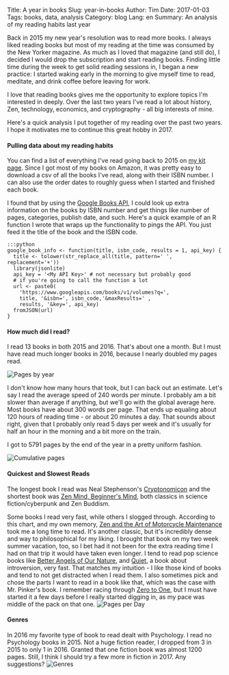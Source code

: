 Title: A year in books
Slug: year-in-books
Author: Tim
Date: 2017-01-03
Tags: books, data, analysis
Category: blog
Lang: en
Summary: An analysis of my reading habits last year

Back in 2015 my new year's resolution was to read more books. I always liked reading books but most of my reading at the time was consumed by the New Yorker magazine. As much as I loved that magazine (and still do), I decided I would drop the subscription and start reading books. Finding little time during the week to get solid reading sessions in, I began a new practice: I started waking early in the morning to give myself time to read, meditate, and drink coffee before leaving for work.

I love that reading books gives me the opportunity to explore topics I'm interested in deeply. Over the last two years I've read a lot about history, Zen, technology, economics, and cryptography - all big interests of mine.

Here's a quick analysis I put together of my reading over the past two years. I hope it motivates me to continue this great hobby in 2017.

#### Pulling data about my reading habits

You can find a list of everything I've read going back to 2015 on [my kit page](https://kit.com/timabe/books-i-read-2015-2016). Since I got most of my books on Amazon, it was pretty easy to download a csv of all the books I've read, along with their ISBN number. I can also use the order dates to roughly guess when I started and finished each book.

I found that by using the [Google Books API](https://developers.google.com/books), I could look up extra information on the books by ISBN number and get things like number of pages, categories, publish date, and such. Here's a quick example of an R function I wrote that wraps up the functionality to pings the API. You just feed it the title of the book and the ISBN code.

    :::python
    google_book_info <- function(title, isbn_code, results = 1, api_key) {
      title <- tolower(str_replace_all(title, pattern=' ', replacement='+'))
      library(jsonlite)
      api_key = '<My API Key>' # not necessary but probably good
      # if you're going to call the function a lot
      url <- paste0(
        'https://www.googleapis.com/books/v1/volumes?q=',
        title, '&isbn=', isbn_code,'&maxResults=' ,
        results, '&key=', api_key)
      fromJSON(url)
    }

#### How much did I read?
I read 13 books in both 2015 and 2016. That's about one a month. But I must have read much longer books in 2016, because I nearly doubled my pages read.

![Pages by year](https://cloud.githubusercontent.com/assets/1427277/21669772/5efe3274-d2c3-11e6-8180-c52a356f4df5.png)

I don't know how many hours that took, but I can back out an estimate. Let's say I read the average speed of 240 words per minute. I probably am a bit slower than average if anything, but we'll go with the global average here. Most books have about 300 words per page. That ends up equaling about 120 hours of reading time - or about 20 minutes a day. That sounds about right, given that I probably only read 5 days per week and it's usually for half an hour in the morning and a bit more on the train.

I got to 5791 pages by the end of the year in a pretty uniform fashion.

![Cumulative pages](https://cloud.githubusercontent.com/assets/1427277/21669775/5f036c8a-d2c3-11e6-8f5c-1f95a6d984b8.png)

#### Quickest and Slowest Reads
The longest book I read was Neal Stephenson's [Cryptonomicon](https://en.wikipedia.org/wiki/Cryptonomicon) and the shortest book was [Zen Mind, Beginner's Mind](https://en.wikipedia.org/wiki/Zen_Mind,_Beginner's_Mind), both classics in science fiction/cyberpunk and Zen Buddism.

Some books I read very fast, while others I slogged through. According to this chart, and my own memory, [Zen and the Art of Motorcycle Maintenance](https://en.wikipedia.org/wiki/Zen_and_the_Art_of_Motorcycle_Maintenance) took me a long time to read. It's another classic, but it's incredibly dense and way to philosophical for my liking. I brought that book on my two week summer vacation, too, so I bet had it not been for the extra reading time I had on that trip it would have taken even longer. I tend to read pop science books like [Better Angels of Our Nature](https://en.wikipedia.org/wiki/The_Better_Angels_of_Our_Nature), and [Quiet](https://en.wikipedia.org/wiki/Quiet:_The_Power_of_Introverts_in_a_World_That_Can't_Stop_Talking), a book about introversion, very fast. That matches my intuition - I like those kind of books and tend to not get distracted when I read them. I also sometimes pick and chose the parts I want to read in a book like that, which was the case with Mr. Pinker's book. I remember racing through [Zero to One](https://en.wikipedia.org/wiki/Zero_to_One), but I must have started it a few days before I really started digging in, as my pace was middle of the pack on that one.
![Pages per Day](https://cloud.githubusercontent.com/assets/1427277/21669774/5f01673c-d2c3-11e6-9741-8ddbe73ed5d5.png)

#### Genres
In 2016 my favorite type of book to read dealt with Psychology. I read no Psychology books in 2015. Not a huge fiction reader, I dropped from 3 in 2015 to only 1 in 2016. Granted that one fiction book was almost 1200 pages. Still, I think I should try a few more in fiction in 2017. Any suggestions?
![Genres](https://cloud.githubusercontent.com/assets/1427277/21669861/137d70f2-d2c4-11e6-9149-1e3c31718d04.png)




